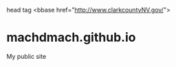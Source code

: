 
head tag
&lt;bbase href="http://www.clarkcountyNV.gov/"&gt;
    
    
# machdmach.github.io
My public site
